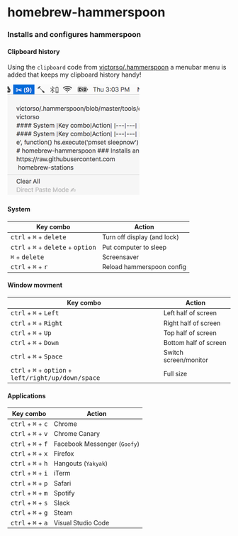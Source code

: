 # homebrew-hammerspoon
### Installs and configures hammerspoon

#### Clipboard history
Using the `clipboard` code from [victorso/.hammerspoon](../../../../victorso/.hammerspoon/blob/master/tools/clipboard.lua) a menubar menu is added that keeps my clipboard history handy!

![Clipboard History](https://raw.githubusercontent.com/Jeppesen-io/homebrew-hammerspoon/master/images/clipboard.png)

#### System
|Key combo|Action|
|---|---|
|<kbd>ctrl</kbd> + <kbd>⌘</kbd> + <kbd>delete</kbd>                           |Turn off display (and lock)
|<kbd>ctrl</kbd> + <kbd>⌘</kbd> + <kbd>delete</kbd> + <kbd>option</kbd>       |Put computer to sleep
|<kbd>⌘</kbd> + <kbd>delete</kbd>                                             |Screensaver
|<kbd>ctrl</kbd> + <kbd>⌘</kbd> + <kbd>r</kbd>                                |Reload hammerspoon config

#### Window movment
|Key combo|Action|
|---|---|
|<kbd>ctrl</kbd> + <kbd>⌘</kbd> + <kbd>Left</kbd>                                         |Left half of screen
|<kbd>ctrl</kbd> + <kbd>⌘</kbd> + <kbd>Right</kbd>                                        |Right half of screen
|<kbd>ctrl</kbd> + <kbd>⌘</kbd> + <kbd>Up</kbd>                                           |Top half of screen
|<kbd>ctrl</kbd> + <kbd>⌘</kbd> + <kbd>Down</kbd>                                         |Bottom half of screen
|<kbd>ctrl</kbd> + <kbd>⌘</kbd> + <kbd>Space</kbd>                                        |Switch screen/monitor
|<kbd>ctrl</kbd> + <kbd>⌘</kbd> + <kbd>option</kbd> + <kbd>left/right/up/down/space</kbd> |Full size

#### Applications
|Key combo|Action|
|---|---|
|<kbd>ctrl</kbd> + <kbd>⌘</kbd> + <kbd>c</kbd>                                |Chrome
|<kbd>ctrl</kbd> + <kbd>⌘</kbd> + <kbd>v</kbd>                                |Chrome Canary
|<kbd>ctrl</kbd> + <kbd>⌘</kbd> + <kbd>f</kbd>                                |Facebook Messenger (`Goofy`)
|<kbd>ctrl</kbd> + <kbd>⌘</kbd> + <kbd>x</kbd>                                |Firefox
|<kbd>ctrl</kbd> + <kbd>⌘</kbd> + <kbd>h</kbd>                                |Hangouts (`Yakyak`)
|<kbd>ctrl</kbd> + <kbd>⌘</kbd> + <kbd>i</kbd>                                |iTerm
|<kbd>ctrl</kbd> + <kbd>⌘</kbd> + <kbd>p</kbd>                                |Safari
|<kbd>ctrl</kbd> + <kbd>⌘</kbd> + <kbd>m</kbd>                                |Spotify
|<kbd>ctrl</kbd> + <kbd>⌘</kbd> + <kbd>s</kbd>                                |Slack
|<kbd>ctrl</kbd> + <kbd>⌘</kbd> + <kbd>g</kbd>                                |Steam
|<kbd>ctrl</kbd> + <kbd>⌘</kbd> + <kbd>a</kbd>                                |Visual Studio Code
